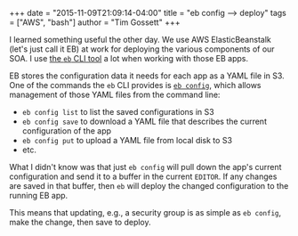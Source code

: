 +++
date = "2015-11-09T21:09:14-04:00"
title = "eb config --> deploy"
tags = ["AWS", "bash"]
author = "Tim Gossett"
+++

I learned something useful the other day. We use AWS ElasticBeanstalk (let's just call it EB) at work for deploying the various components of our SOA. I use [the `eb` CLI tool](http://docs.aws.amazon.com/elasticbeanstalk/latest/dg/eb-cli3.html) a lot when working with those EB apps.

EB stores the configuration data it needs for each app as a YAML file in S3. One of the commands the `eb` CLI provides is [`eb config`](http://docs.aws.amazon.com/elasticbeanstalk/latest/dg/eb3-config.html), which allows management of those YAML files from the command line:

* `eb config list` to list the saved configurations in S3
* `eb config save` to download a YAML file that describes the current configuration of the app
* `eb config put` to upload a YAML file from local disk to S3
* etc.

What I didn't know was that just `eb config` will pull down the app's current configuration and send it to a buffer in the current `EDITOR`. If any changes are saved in that buffer, then `eb` will deploy the changed configuration to the running EB app.

This means that updating, e.g., a security group is as simple as `eb config`, make the change, then save to deploy.
